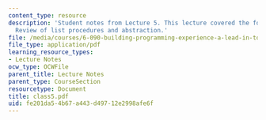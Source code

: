 ```yaml
---
content_type: resource
description: 'Student notes from Lecture 5. This lecture covered the following topics:
  Review of list procedures and abstraction.'
file: /media/courses/6-090-building-programming-experience-a-lead-in-to-6-001-january-iap-2005/fe201da54b67a443d49712e2998afe6f_class5.pdf
file_type: application/pdf
learning_resource_types:
- Lecture Notes
ocw_type: OCWFile
parent_title: Lecture Notes
parent_type: CourseSection
resourcetype: Document
title: class5.pdf
uid: fe201da5-4b67-a443-d497-12e2998afe6f
---
```

